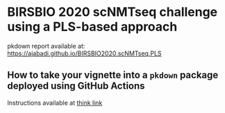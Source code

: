 # BIRSBIO 2020 scNMTseq challenge using a PLS-based approach

pkdown report available at: https://ajabadi.github.io/BIRSBIO2020.scNMTseq.PLS

## How to take your vignette into a `pkdown` package deployed using GitHub Actions

Instructions available at [think link](https://github.com/BIRSBiointegration/Hackathon/blob/master/analysis-vignettes.md#how-to-deploy-your-own-html-and-containerized-report-using-github-actions)
